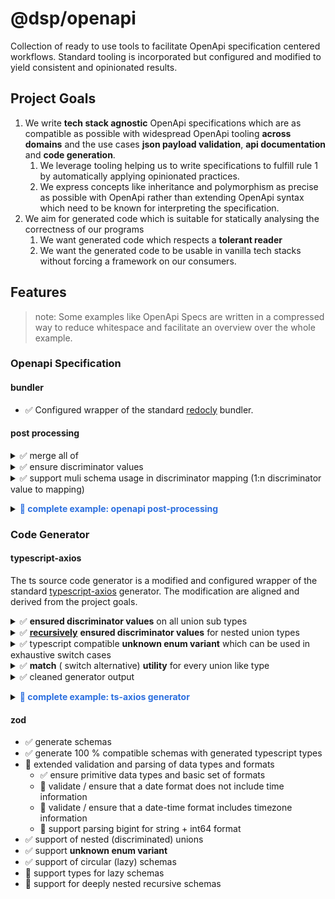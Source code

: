 # @dsp/openapi

Collection of ready to use tools to facilitate OpenApi specification centered workflows.
Standard tooling is incorporated but configured and modified to yield consistent and opinionated results.

## Project Goals

1. We write **tech stack agnostic** OpenApi specifications which are as compatible as possible with widespread OpenApi tooling **across domains** and the use
   cases **json payload validation**, **api documentation** and **code generation**.
    1. We leverage tooling helping us to write specifications to fulfill rule 1 by automatically applying opinionated practices.
    2. We express concepts like inheritance and polymorphism as precise as possible with OpenApi rather than extending OpenApi syntax which need to be known for
       interpreting the specification.
2. We aim for generated code which is suitable for statically analysing the correctness of our programs
    1. We want generated code which respects a **tolerant reader**
    2. We want the generated code to be usable in vanilla tech stacks without forcing a framework on our consumers.

## Features
> note: Some examples like OpenApi Specs are written in a compressed way to reduce whitespace and facilitate an overview over the whole example.
### Openapi Specification

#### bundler

- ✅ Configured wrapper of the standard [redocly](https://redocly.com/docs/cli/) bundler.

#### post processing
<details>
<summary>✅ merge all of</summary>

<details style="margin-left: 20px"><summary> motivation </summary>
Merging allOf arrays means we reduce complexity for generator and documentation tooling in order to facilitate consistency across tech stacks. 
<p>The easiest way would be to flat out every allOf so there resulting spec does not have the complexity at all. Yet, we need to find a middle ground because codegenerators may rely on identifiers like the discriminator to create object hierarchies.</p> 
We could just let every tool care for themselves how to handle their use-cases. However, from experience this will yield undefined behaviour for API consumer and lead to frustration because the default tooling does no yield results aligning with the specification.

```yaml
# schema declares a $ref and has sibling members: almost any tool I encounter will ignore the siblings on a $ref in alignment with the Openapi Spec 
SomeRefSchema:
  $ref: '#/SomeOtherComposite'
  description: "This is something I like to share!"
  title: SomeRefSchema
  
# schema declares allOf but has also sibling members: most tool will merge siblings into array, but some may ignore them 
MySchema:
  allOf: [{$ref: '#/SomeOtherComposite'}]
  properties: # sibling member should be part of allOF
    name: { type: string }

# multiple allOfs a payload must be valid against all sub schemas. This is very easy to compute for validators because they will only care and evaluate each element in isolation. Yet, for generators or documentation tools this representation leaves many question open because we need to resolve them into a unified view like how to represent collisions.
MyOtherSchema:
  allOf: [{$ref: '#/SomeComposite'}, {$ref: '#/SomeOtherComposite'}, {properties: {foo: {type: string}}}]
```
</details>



<details style="margin-left: 20px">
<summary> src spec </summary>

````yaml
components:
  schemas:
    PetBase: { type: object,
               properties: { type: { type: string } }
    }
    CatBase: { type: object,
               discriminator: {propertyName: catType},
               properties: { type: { catType: string, enum: [ 'SEAM', 'SHORT_HAIR' ] } }
    }

    SeamCat:
      allOf:
        - $ref: '#/components/PetBase'
        - $ref: '#/components/CatBase'
        - title: SeamCat
    ShortHairCat:
      allOf:
        - $ref: '#/components/PetBase'
        - $ref: '#/components/CatBase'
        - title: ShortHairCat

    Dog: { allOf: [ { $ref: '#/components/PetBase' }, { title: Dog } ] }



````
</details>

<details style="margin-left: 20px">
<summary> resulting spec </summary>

````yaml
components:
  schemas:
    PetBase: { type: object, required: [type] discriminator: {propertyName: type},properties: { type: { type: string } } }

    SeamCat:
      allOf:
        - $ref: '#/components/PetBase'
        - { title: SeamCat, type: object, properties: { type: { catType: string, enum: [ 'SEAM', 'SHORT_HAIR' ] } } }

    ShortHairCat:
      allOf:
        - $ref: '#/components/PetBase'
        - { title: ShortHairCat, type: object, properties: { type: { catType: string, enum: [ 'SEAM', 'SHORT_HAIR' ] } } }

    Dog:
      allOf:
        - $ref: '#/components/PetBase'
        - title: Dog 
````
</details>
</details>



<details>
<summary>✅ ensure discriminator values</summary>

- ensures that: 
    - discriminator property type is of type string, and not enum. 
      - most sophisticated tools can infer the values from the explicit or implicit discriminator mapping
  - polymorphism and inheritance can be explicitly inferred from the spec
    - every polymorph subschema defines the discriminator property and respective value
      - this is only necessary to extend the standard generator with templating
      - discriminator value is declared with <b>x-const</b> to avoid triggering compatibility layers for discriminator
    - any parent schema referenced from an allOf array does not define discriminator mapping
    - discriminator mapping only exists on schemas with a oneOf member

</details>
<details>
<summary>✅ support muli schema usage in discriminator mapping (1:n discriminator value to mapping)</summary>

````yaml
Cat:
  type: object
  properties:
    type: 
      type: string
      x-const: [ 'SEAM', 'SHORT_HAIR' ]
    
MyOneOfSchema:
  oneOf: [{$ref: '#/Dog', {$ref: '#/Cat'}}]
  discriminator:
    propertyName: 'type'
    mapping:
      SEAM: "#/Cat"
      SHORT_HAIR: "#/Cat"
      Dog: "#/Dog"
````
</details>
<p></p>
<details>
<summary> <b style="color: #2c6fdf">📜 complete example: openapi post-processing </b> </summary>

| examples | src                                 | bundled                                     | post-processed                                       |
|----------|-------------------------------------|---------------------------------------------|------------------------------------------------------|
| simple   | [link to src][simple-petstore-src]  | [link to bundled][simple-petstore-bundled]  | [link to post-processed][simple-petstore-processed]  |
| complex  | [link to src][complex-petstore-src] | [link to bundled][complex-petstore-bundled] | [link to post-processed][complex-petstore-processed] |

</details>

### Code Generator

#### typescript-axios

The ts source code generator is a modified and configured wrapper of the standard [typescript-axios][typescript-axios] generator. 
The modification are aligned and derived from the project goals.

<details>
<summary>✅ <b>ensured discriminator values</b> on all union sub types</summary>
           
````typescript

module DSP_OPENAPI {
    // discriminator on Pet becomes redundant but does not hurt
    type Pet = { type: 'CAT' } & Cat | { type: 'DOG' } & Dog
    // discriminator value is known on type level
    interface Cat { type: 'CAT' }
    interface Dog { type: 'DOG' }
}

module Standard {
    type Pet = { type: 'CAT' } & Cat | { type: 'DOG' } & Dog
    interface Cat { type: string }
    interface Dog { type: string }
}

````
    
</details>
<details>
<summary>✅ <b><u>recursively</u></b> <b>ensured discriminator values</b> for nested union types</summary>
        
````typescript
type Pet = { type: 'CAT' } & Cat  | { type: 'DOG' } & Dog;
interface Dog { type: 'DOG' };

// in this exampel Cat is also a discriminated union and referenced from Pet
type Cat = { catType: 'SEAM' } & Seam | { catType: 'SHORT' } & ShortHair;
// all discriminator values for catType and type are ensured recursively 
interface Seam { catType: 'SEAM', type: 'CAT' }
interface ShortHair { catType: 'SHORT', type: 'CAT' }
````
    
</details>
<details>
<summary>✅ typescript compatible <b>unknown enum variant</b> which can be used in exhaustive switch cases</summary>
        
````typescript
type Pet = | { type: 'CAT' } & Cat | { type: 'DOG' } & Dog | { type: UNKNOWN_ENUM_VARIANT, [prop: string]: unknown }
// typesafe example for working with unknown values
function fooPet(pet: Pet): any {
    switch (pet.type) {
        case 'CAT':
            return doSomethingWithCat(pet);
        case 'DOG':
            return doSomethingWithDog(pet);
        // will throw compile error when missing    
        default:
            // exhaustiveness check: will throw compiler error for new variants
            const unknownVariant: UNKNOWN_ENUM_VARIANT = pet;
            logger.warning(`can't explicitly handle variant '${unknownVariant.type}' at the moment`);
            return applyDefaultOrThrow();
    }
}

````
    
</details>
<details>
<summary>✅ <b>match</b> ( switch alternative) <b>utility</b> for every union like type</summary>
        
````typescript

/* some example usage with utilities, note that the discriminator handling is handled by the generator */
function fooPet(pet: Pet): any {
    return Pet.match(pet, {
        'CAT': doSomethingWithCat,
        'DOG': doSomethingWithDog,
        onDefault: () => {
            logger.warning(`can't explicitly handle variant '${unknownVariant.type}' at the moment`);
            return applyDefaultOrThrow();
        }
    })
}

/* some example usage with utilities, note that the handler arguments are type safe*/
function fooPetNested(pet: Pet): any {
    return Pet.match(pet, {
        'CAT': (c) =>
            Cat.match(c, {
                'SEAM': () => 1.1,
                'SHORT': () => 1.2,
                onDefault: () => 1.3,
            }),
        'DOG': (d) => 2,
        onDefault: (unknown) => 3,
    });
````
    
</details>
<details>
<summary>✅ cleaned generator output</summary>

- Some files are being generated e.g. for packaging the types which are removed. This is merely a workaround which may be resolved with a better configuration.
- Reasoning: This project does not want to make assumptions on how the types are being packaged.
</details>

<p></p>
<details>
<summary> <b style="color: #2c6fdf">📜 complete example: ts-axios generator</b> </summary>

````typescript
export type UNKNOWN_ENUM_VARIANT = string & { readonly [tag]: "UNKNOWN"; };

interface Seam {
    catType: 'SEAM',
    type: 'CAT'
}

interface ShortHair {
    catType: 'SHORT',
    type: 'CAT'
}

type Cat = | { catType: 'SEAM' } & Seam 
           | { catType: 'SHORT' } & ShortHair 
           | { type: UNKNOWN_ENUM_VARIANT, [prop: string]: unknown }

interface Dog {
    type: 'DOG'
}

type Pet = | { type: 'CAT' } & Cat 
           | { type: 'DOG' } & Dog 
           | { type: UNKNOWN_ENUM_VARIANT, [prop: string]: unknown }

/** Utilities to work with the discriminated union Pet (will be generated for every discriminated or simple union) */  
export module Pet {
    type Handler<I, R> = (e: I) => R;
    type MatchObj<T extends Pet, R> = { [K in T as K["type"]]: Handler<Extract<T, { type: K["type"] }>, R> } & { onDefault: Handler<unknown, R> };
    
    /** All handler must return the same type*/
    export function match<R>(union: Pet, handler: MatchObj<Pet, R>): R {
        return union.type in handler ? handler[union.type](union as never) : handler.onDefault(union);
    }
    
    /** All handler must return the same type*/
    export function matchPartial<R>(union: Pet, handler: Partial<MatchObj<Pet, R>>): R | undefined {
        return union.type in handler ? handler[union.type]?.(union as never) : handler.onDefault?.(union);
    }
}

/* some example usage without utilities */
function fooPet(pet: Pet): any {
    switch (pet.type) {
        case 'CAT':
            return doSomethingWithCat(pet);
        case 'DOG':
            return doSomethingWithDog(pet);
        default:
            // exhaustiveness check: will throw compiler error for new variats
            const unknownVariant: UNKNOWN_ENUM_VARIANT = pet;
            logger.warning(`can't explicitly handle variant '${unknownVariant.type}' at the moment`);
            return applyDefaultOrThrow();
    }
}

/* some example usage with utilities, note that the discriminator handling is handled by the generator */
function fooPet(pet: Pet): any {
   return Pet.match(pet, {
       'CAT': doSomethingWithCat,
       'DOG': doSomethingWithDog,
       onDefault: () => {
           logger.warning(`can't explicitly handle variant '${unknownVariant.type}' at the moment`);
           return applyDefaultOrThrow();
       }
    })
}

/* some example usage with utilities, note that the handler arguments are type safe*/
function fooPetNested(pet: Pet): any {
    return Pet.match(pet, {
        'CAT': (c) =>
              Cat.match(c, {
                'SEAM': () => 1.1,
                'SHORT': () => 1.2,
                onDefault: () => 1.3,
              }),
        'DOG': (d) => 2,
        onDefault: (unknown) => 3,
    });
}
````

</details>

#### zod

- ✅ generate schemas
- ✅ generate 100 % compatible schemas with generated typescript types
- 🔲 extended validation and parsing of data types and formats
    - ✅ ensure primitive data types and basic set of formats
    - 🔲 validate / ensure that a date format does not include time information
    - 🔲 validate / ensure that a date-time format includes timezone information
    - 🔲 support parsing bigint for string + int64 format
- ✅ support of nested (discriminated) unions
- ✅ support **unknown enum variant**
- ✅ support of circular (lazy) schemas
- 🔲 support types for lazy schemas
- 🔲 support for deeply nested recursive schemas 

[complex-petstore-src]: ./test/specs/pets-modular-complex/petstore-api.yml

[complex-petstore-bundled]: ./docs/examples/specs/complex-petstore-bundled.yml

[complex-petstore-processed]: ./docs/examples/specs/complex-petstore-post-processed.yml

[simple-petstore-src]: ./test/specs/pets-simple/pets-api.yml

[simple-petstore-bundled]: ./docs/examples/specs/simple-petstore-bundled.yml

[simple-petstore-processed]: ./docs/examples/specs/simple-petstore-post-processed.yml

[typescript-axios]: https://github.com/OpenAPITools/openapi-generator/blob/master/docs/generators/typescript-axios.md